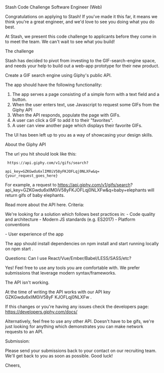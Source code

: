 Stash Code Challenge Software Engineer (Web)

Congratulations on applying to Stash! If you've made it this far, it means we think you're a great engineer, and we'd love to see you doing what you do best.

At Stash, we present this code challenge to applicants before they come in to meet the team. We can't wait to see what you build!

The challenge

Stash has decided to pivot from investing to the GIF-search-engine space, and needs your help to build out a web-app prototype for their new product.

Create a GIF search engine using Giphy's public API.

The app should have the following functionality:
1. The app serves a page consisting of a simple form with a text field and a button.
2. When the user enters text, use Javascript to request some GIFs from the Giphy API
3. When the API responds, populate the page with GIFs.
4. A user can click a GIF to add it to their "favorites".
5. A user can view another page which displays their favorite GIFs.

The UI has been left up to you as a way of showcasing your design skills.

About the Giphy API

The url you hit should look like this:

```
 https://api.giphy.com/v1/gifs/search?
```

```
api_key=GZKGwdu6xlIM0iV58yFKJOFLqj0NLXFw&q=
{your_request_goes_here}
```

For example, a request to <https://api.giphy.com/v1/gifs/search>? api_key=GZKGwdu6xlIM0iV58yFKJOFLqj0NLXFw&q=baby+elephants will return gifs of baby elephants.

Read more about the API here. Criteria:

We're looking for a solution which follows best practices in: - Code quality and architecture
\- Modern JS standards (e.g. ES2017)
\- Platform conventions

\- User experience of the app

The app should install dependencies on npm install and start running locally on npm start .

Questions:
Can I use React/Vue/Ember/Babel/LESS/SASS/etc?

Yes! Feel free to use any tools you are comfortable with. We prefer submissions that leverage modern syntax/frameworks.

The API isn't working.

At the time of writing the API works with our API key GZKGwdu6xlIM0iV58yF KJOFLqj0NLXFw .

If this changes or you're having any issues check the developers page: <https://developers.giphy.com/docs/>

Alternatively, feel free to use any other API. Doesn't have to be gifs, we're just looking for anything which demonstrates you can make network requests to an API.

Submission:

Please send your submissions back to your contact on our recruiting team. We'll get back to you as soon as possible. Good luck! 

Cheers,